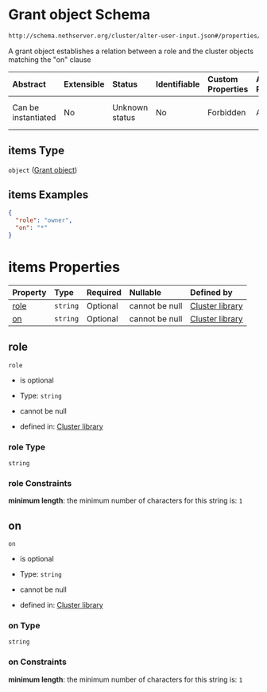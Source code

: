 # Grant object Schema

```txt
http://schema.nethserver.org/cluster/alter-user-input.json#/properties/revoke/items
```

A grant object establishes a relation between a role and the cluster objects matching the "on" clause

| Abstract            | Extensible | Status         | Identifiable | Custom Properties | Additional Properties | Access Restrictions | Defined In                                                                      |
| :------------------ | :--------- | :------------- | :----------- | :---------------- | :-------------------- | :------------------ | :------------------------------------------------------------------------------ |
| Can be instantiated | No         | Unknown status | No           | Forbidden         | Allowed               | none                | [alter-user-input.json\*](cluster/alter-user-input.json "open original schema") |

## items Type

`object` ([Grant object](cluster-definitions-grant-object.md))

## items Examples

```json
{
  "role": "owner",
  "on": "*"
}
```

# items Properties

| Property      | Type     | Required | Nullable       | Defined by                                                                                                                                                   |
| :------------ | :------- | :------- | :------------- | :----------------------------------------------------------------------------------------------------------------------------------------------------------- |
| [role](#role) | `string` | Optional | cannot be null | [Cluster library](cluster-definitions-grant-object-properties-role.md "http://schema.nethserver.org/cluster.json#/definitions/grant-object/properties/role") |
| [on](#on)     | `string` | Optional | cannot be null | [Cluster library](cluster-definitions-grant-object-properties-on.md "http://schema.nethserver.org/cluster.json#/definitions/grant-object/properties/on")     |

## role



`role`

* is optional

* Type: `string`

* cannot be null

* defined in: [Cluster library](cluster-definitions-grant-object-properties-role.md "http://schema.nethserver.org/cluster.json#/definitions/grant-object/properties/role")

### role Type

`string`

### role Constraints

**minimum length**: the minimum number of characters for this string is: `1`

## on



`on`

* is optional

* Type: `string`

* cannot be null

* defined in: [Cluster library](cluster-definitions-grant-object-properties-on.md "http://schema.nethserver.org/cluster.json#/definitions/grant-object/properties/on")

### on Type

`string`

### on Constraints

**minimum length**: the minimum number of characters for this string is: `1`
